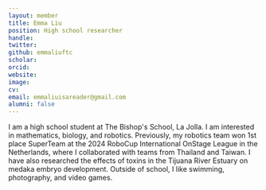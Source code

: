 ```yaml
---
layout: member
title: Emma Liu
position: High school researcher
handle: 
twitter: 
github: emmaliuftc
scholar: 
orcid: 
website: 
image: 
cv: 
email: emmaliuisareader@gmail.com
alumni: false
---
```


I am a high school student at The Bishop's School, La Jolla. I am interested in mathematics, biology, and robotics. Previously, my robotics team won 1st place SuperTeam at the 2024 RoboCup International OnStage League in the Netherlands, where I collaborated with teams from Thailand and Taiwan. I have also researched the effects of toxins in the Tijuana River Estuary on medaka embryo development. Outside of school, I like swimming, photography, and video games.
